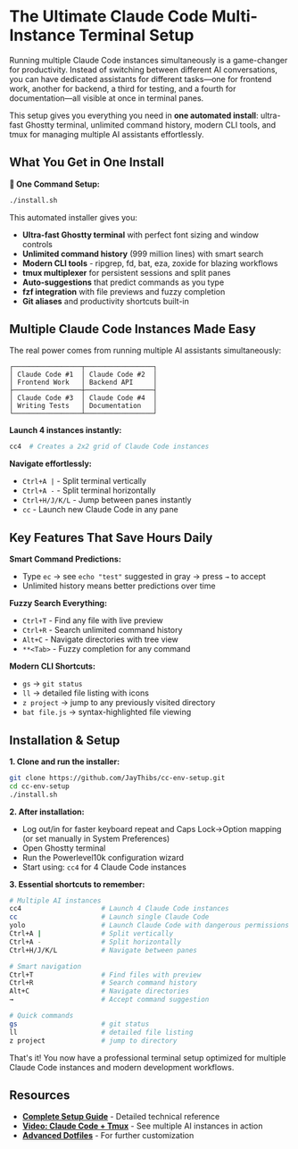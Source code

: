 # The Ultimate Claude Code Multi-Instance Terminal Setup

Running multiple Claude Code instances simultaneously is a game-changer for productivity. Instead of switching between different AI conversations, you can have dedicated assistants for different tasks—one for frontend work, another for backend, a third for testing, and a fourth for documentation—all visible at once in terminal panes.

This setup gives you everything you need in **one automated install**: ultra-fast Ghostty terminal, unlimited command history, modern CLI tools, and tmux for managing multiple AI assistants effortlessly.

## What You Get in One Install

**🚀 One Command Setup:**
```bash
./install.sh
```

This automated installer gives you:

- **Ultra-fast Ghostty terminal** with perfect font sizing and window controls
- **Unlimited command history** (999 million lines) with smart search
- **Modern CLI tools** - ripgrep, fd, bat, eza, zoxide for blazing workflows  
- **tmux multiplexer** for persistent sessions and split panes
- **Auto-suggestions** that predict commands as you type
- **fzf integration** with file previews and fuzzy completion
- **Git aliases** and productivity shortcuts built-in

## Multiple Claude Code Instances Made Easy

The real power comes from running multiple AI assistants simultaneously:

```
┌─────────────────┬─────────────────┐
│ Claude Code #1  │ Claude Code #2  │
│ Frontend Work   │ Backend API     │
├─────────────────┼─────────────────┤
│ Claude Code #3  │ Claude Code #4  │
│ Writing Tests   │ Documentation   │
└─────────────────┴─────────────────┘
```

**Launch 4 instances instantly:**
```bash
cc4  # Creates a 2x2 grid of Claude Code instances
```

**Navigate effortlessly:**
- `Ctrl+A |` - Split terminal vertically  
- `Ctrl+A -` - Split terminal horizontally
- `Ctrl+H/J/K/L` - Jump between panes instantly
- `cc` - Launch new Claude Code in any pane

## Key Features That Save Hours Daily

**Smart Command Predictions:**
- Type `ec` → see `echo "test"` suggested in gray → press `→` to accept
- Unlimited history means better predictions over time

**Fuzzy Search Everything:**
- `Ctrl+T` - Find any file with live preview
- `Ctrl+R` - Search unlimited command history  
- `Alt+C` - Navigate directories with tree view
- `**<Tab>` - Fuzzy completion for any command

**Modern CLI Shortcuts:**
- `gs` → `git status`
- `ll` → detailed file listing with icons
- `z project` → jump to any previously visited directory
- `bat file.js` → syntax-highlighted file viewing

## Installation & Setup

**1. Clone and run the installer:**
```bash
git clone https://github.com/JayThibs/cc-env-setup.git
cd cc-env-setup
./install.sh
```

**2. After installation:**
- Log out/in for faster keyboard repeat and Caps Lock→Option mapping (or set manually in System Preferences)
- Open Ghostty terminal
- Run the Powerlevel10k configuration wizard
- Start using: `cc4` for 4 Claude Code instances

**3. Essential shortcuts to remember:**
```bash
# Multiple AI instances
cc4                    # Launch 4 Claude Code instances
cc                     # Launch single Claude Code
yolo                   # Launch Claude Code with dangerous permissions skip
Ctrl+A |               # Split vertically  
Ctrl+A -               # Split horizontally
Ctrl+H/J/K/L           # Navigate between panes

# Smart navigation
Ctrl+T                 # Find files with preview
Ctrl+R                 # Search command history
Alt+C                  # Navigate directories
→                      # Accept command suggestion

# Quick commands
gs                     # git status
ll                     # detailed file listing
z project              # jump to directory
```

That's it! You now have a professional terminal setup optimized for multiple Claude Code instances and modern development workflows.

## Resources

- **[Complete Setup Guide](https://github.com/JayThibs/cc-env-setup/blob/main/SETUP_GUIDE.md)** - Detailed technical reference
- **[Video: Claude Code + Tmux](https://www.youtube.com/watch?v=bWKHPelgNgs)** - See multiple AI instances in action
- **[Advanced Dotfiles](https://github.com/jplhughes/dotfiles)** - For further customization

